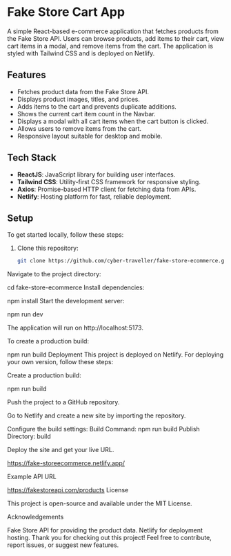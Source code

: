# Fake Store Cart App

A simple React-based e-commerce application that fetches products from the Fake Store API. Users can browse products, add items to their cart, view cart items in a modal, and remove items from the cart. The application is styled with Tailwind CSS and is deployed on Netlify.

## Features

- Fetches product data from the Fake Store API.
- Displays product images, titles, and prices.
- Adds items to the cart and prevents duplicate additions.
- Shows the current cart item count in the Navbar.
- Displays a modal with all cart items when the cart button is clicked.
- Allows users to remove items from the cart.
- Responsive layout suitable for desktop and mobile.

## Tech Stack

- **ReactJS**: JavaScript library for building user interfaces.
- **Tailwind CSS**: Utility-first CSS framework for responsive styling.
- **Axios**: Promise-based HTTP client for fetching data from APIs.
- **Netlify**: Hosting platform for fast, reliable deployment.

## Setup

To get started locally, follow these steps:

1. Clone this repository:
   ```bash
   git clone https://github.com/cyber-traveller/fake-store-ecommerce.git
Navigate to the project directory:


cd fake-store-ecommerce
Install dependencies:

npm install
Start the development server:

 npm run dev

The application will run on http://localhost:5173.

To create a production build:


npm run build
Deployment
This project is deployed on Netlify. For deploying your own version, follow these steps:

Create a production build:


npm run build

Push the project to a GitHub repository.

Go to Netlify and create a new site by importing the repository.

Configure the build settings:
Build Command: npm run build
Publish Directory: build

Deploy the site and get your live URL.

https://fake-storeecommerce.netlify.app/


Example API URL

https://fakestoreapi.com/products
License

This project is open-source and available under the MIT License.

Acknowledgements

Fake Store API for providing the product data.
Netlify for deployment hosting.
Thank you for checking out this project! Feel free to contribute, report issues, or suggest new features.
